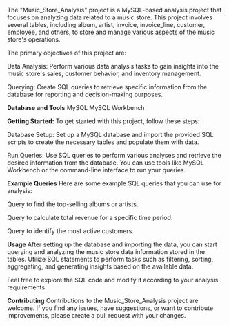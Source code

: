 The "Music_Store_Analysis" project is a MySQL-based analysis project that focuses on analyzing data related to a music store. This project involves several tables, including album, artist, invoice, invoice_line, customer, employee, and others, to store and manage various aspects of the music store's operations.

The primary objectives of this project are:

Data Analysis: Perform various data analysis tasks to gain insights into the music store's sales, customer behavior, and inventory management.

Querying: Create SQL queries to retrieve specific information from the database for reporting and decision-making purposes.

**Database and Tools**
MySQL
MySQL Workbench


**Getting Started:**
To get started with this project, follow these steps:

Database Setup: Set up a MySQL database and import the provided SQL scripts to create the necessary tables and populate them with data.

Run Queries: Use SQL queries to perform various analyses and retrieve the desired information from the database. You can use tools like MySQL Workbench or the command-line interface to run your queries.

**Example Queries**
Here are some example SQL queries that you can use for analysis:

Query to find the top-selling albums or artists.

Query to calculate total revenue for a specific time period.

Query to identify the most active customers.

**Usage**
After setting up the database and importing the data, you can start querying and analyzing the music store data information stored in the tables. Utilize SQL statements to perform tasks such as filtering, sorting, aggregating, and generating insights based on the available data.

Feel free to explore the SQL code and modify it according to your analysis requirements.

**Contributing**
Contributions to the Music_Store_Analysis project are welcome. If you find any issues, have suggestions, or want to contribute improvements, please create a pull request with your changes.

